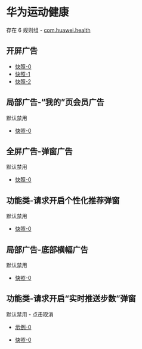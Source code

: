 # 华为运动健康

存在 6 规则组 - [com.huawei.health](/src/apps/com.huawei.health.ts)

## 开屏广告

- [快照-0](https://i.gkd.li/i/12667766)
- [快照-1](https://i.gkd.li/i/13215012)
- [快照-2](https://i.gkd.li/i/13228290)

## 局部广告-“我的”页会员广告

默认禁用

- [快照-0](https://i.gkd.li/i/12667814)

## 全屏广告-弹窗广告

默认禁用

- [快照-0](https://i.gkd.li/i/13546292)

## 功能类-请求开启个性化推荐弹窗

默认禁用

- [快照-0](https://i.gkd.li/i/13546292)

## 局部广告-底部横幅广告

默认禁用

- [快照-0](https://i.gkd.li/i/13587206)

## 功能类-请求开启“实时推送步数”弹窗

默认禁用 - 点击取消

- [示例-0](https://m.gkd.li/57941037/7e9b7131-35ae-49dd-badf-13b6dae3aa96)

- [快照-0](https://i.gkd.li/i/14321121)
